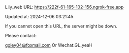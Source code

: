 Lily_web URL: https://222f-61-165-102-156.ngrok-free.app

Updated at: 2024-12-06 03:21:45

If you cannot open this URL, the server might be down.

Please contact: 

goley04@foxmail.com Or Wechat:GL_yeaH